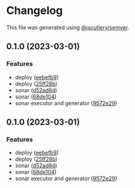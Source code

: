 # Changelog

This file was generated using [@jscutlery/semver](https://github.com/jscutlery/semver).

## 0.1.0 (2023-03-01)


### Features

* deploy ([eebefb9](https://github.com/okode/nx-okode/commit/eebefb97df4eb116c803932594b9039e73583434))
* deploy ([25ff28b](https://github.com/okode/nx-okode/commit/25ff28b02b9b47798ce781db664df7cd37f672b5))
* sonar ([d52ad8d](https://github.com/okode/nx-okode/commit/d52ad8d12f0e9ee4958714860bff471d89958550))
* sonar ([68de104](https://github.com/okode/nx-okode/commit/68de104705d8cb257370aa62e57ec3b0e5fa208a))
* sonar executor and generator ([9572e29](https://github.com/okode/nx-okode/commit/9572e29ee05b3ee63dda1214fecc20a1b29cdb30))

## 0.1.0 (2023-03-01)


### Features

* deploy ([eebefb9](https://github.com/okode/nx-okode/commit/eebefb97df4eb116c803932594b9039e73583434))
* deploy ([25ff28b](https://github.com/okode/nx-okode/commit/25ff28b02b9b47798ce781db664df7cd37f672b5))
* sonar ([d52ad8d](https://github.com/okode/nx-okode/commit/d52ad8d12f0e9ee4958714860bff471d89958550))
* sonar ([68de104](https://github.com/okode/nx-okode/commit/68de104705d8cb257370aa62e57ec3b0e5fa208a))
* sonar executor and generator ([9572e29](https://github.com/okode/nx-okode/commit/9572e29ee05b3ee63dda1214fecc20a1b29cdb30))
